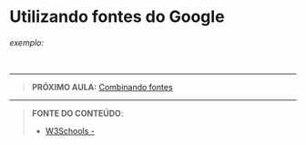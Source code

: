 # Utilizando fontes do Google





###### exemplo:

``` css
```





***

> **PRÓXIMO AULA:** [Combinando fontes](../9.7-pares-de-font)

***


> **FONTE DO CONTEÚDO**:
>
> - [W3Schools - ]()
